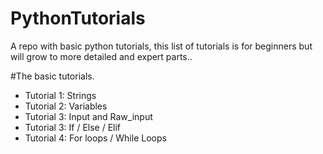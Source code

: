 # PythonTutorials
A repo with basic python tutorials, this list of tutorials is for beginners but will grow to more detailed and expert parts..

#The basic tutorials.
- Tutorial 1:  Strings
- Tutorial 2:  Variables
- Tutorial 3:  Input and Raw_input
- Tutorial 3:  If / Else / Elif
- Tutorial 4:  For loops / While Loops
